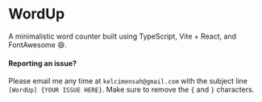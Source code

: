# WordUp
A minimalistic word counter built using TypeScript, Vite + React, and FontAwesome 😄.

#### Reporting an issue?
Please email me any time at `kelcimensah@gmail.com` with the subject line `[WordUp] {YOUR ISSUE HERE}`. Make sure to remove the `{` and `}` characters.